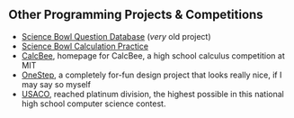 ## Other Programming Projects & Competitions

- [Science Bowl Question Database](http://doeqs.clive.io) (*very* old project)
- [Science Bowl Calculation Practice](https://cchan.github.io/doecalc)
- [CalcBee](http://calcbee.org), homepage for CalcBee, a high school calculus competition at MIT
- [OneStep](https://cchan.github.io/onestep), a completely for-fun design project that looks really nice, if I may say so myself
- [USACO](http://usaco.org), reached platinum division, the highest possible in this national high school computer science contest.
